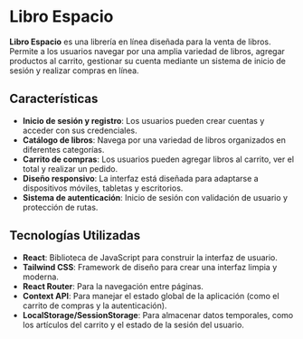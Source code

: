 # Libro Espacio

**Libro Espacio** es una librería en línea diseñada para la venta de libros. Permite a los usuarios navegar por una amplia variedad de libros, agregar productos al carrito, gestionar su cuenta mediante un sistema de inicio de sesión y realizar compras en línea.

## Características

- **Inicio de sesión y registro**: Los usuarios pueden crear cuentas y acceder con sus credenciales.
- **Catálogo de libros**: Navega por una variedad de libros organizados en diferentes categorías.
- **Carrito de compras**: Los usuarios pueden agregar libros al carrito, ver el total y realizar un pedido.
- **Diseño responsivo**: La interfaz está diseñada para adaptarse a dispositivos móviles, tabletas y escritorios.
- **Sistema de autenticación**: Inicio de sesión con validación de usuario y protección de rutas.

## Tecnologías Utilizadas

- **React**: Biblioteca de JavaScript para construir la interfaz de usuario.
- **Tailwind CSS**: Framework de diseño para crear una interfaz limpia y moderna.
- **React Router**: Para la navegación entre páginas.
- **Context API**: Para manejar el estado global de la aplicación (como el carrito de compras y la autenticación).
- **LocalStorage/SessionStorage**: Para almacenar datos temporales, como los artículos del carrito y el estado de la sesión del usuario.

